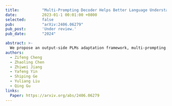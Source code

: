 ```yaml
---
title:          "Multi-Prompting Decoder Helps Better Language Understanding"
date:           2023-01-1 00:01:00 +0800
selected:       false
pub:            "arXiv:2406.06279"
pub_post:       'Under review.'
pub_date:       "2024"

abstract: >-
  We propose an output-side PLMs adaptation framework, multi-prompting decoder, for few-shot classification.
authors:
  - Zifeng Cheng
  - Zhaoling Chen
  - Zhiwei Jiang
  - Yafeng Yin
  - Shiping Ge
  - Yuliang Liu
  - Qing Gu
links:
  Paper: https://arxiv.org/abs/2406.06279
---
```

